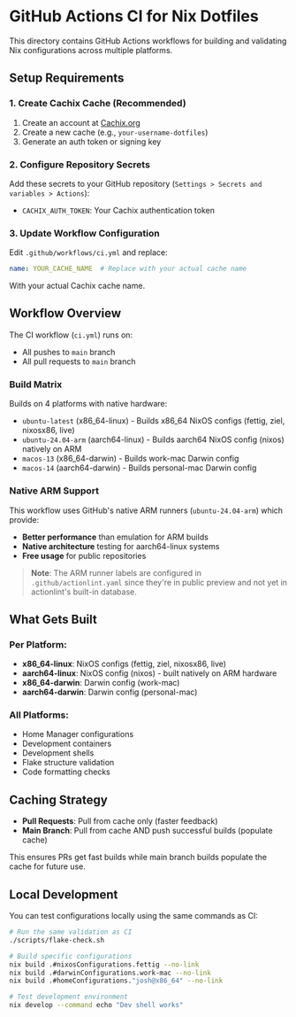 # GitHub Actions CI for Nix Dotfiles

This directory contains GitHub Actions workflows for building and validating Nix configurations across multiple platforms.

## Setup Requirements

### 1. Create Cachix Cache (Recommended)

1. Create an account at [Cachix.org](https://cachix.org)
2. Create a new cache (e.g., `your-username-dotfiles`)
3. Generate an auth token or signing key

### 2. Configure Repository Secrets

Add these secrets to your GitHub repository (`Settings > Secrets and variables > Actions`):

- `CACHIX_AUTH_TOKEN`: Your Cachix authentication token

### 3. Update Workflow Configuration

Edit `.github/workflows/ci.yml` and replace:
```yaml
name: YOUR_CACHE_NAME  # Replace with your actual cache name
```

With your actual Cachix cache name.

## Workflow Overview

The CI workflow (`ci.yml`) runs on:
- All pushes to `main` branch
- All pull requests to `main` branch

### Build Matrix

Builds on 4 platforms with native hardware:
- `ubuntu-latest` (x86_64-linux) - Builds x86_64 NixOS configs (fettig, ziel, nixosx86, live)
- `ubuntu-24.04-arm` (aarch64-linux) - Builds aarch64 NixOS config (nixos) natively on ARM
- `macos-13` (x86_64-darwin) - Builds work-mac Darwin config
- `macos-14` (aarch64-darwin) - Builds personal-mac Darwin config

### Native ARM Support

This workflow uses GitHub's native ARM runners (`ubuntu-24.04-arm`) which provide:
- **Better performance** than emulation for ARM builds
- **Native architecture** testing for aarch64-linux systems
- **Free usage** for public repositories

> **Note**: The ARM runner labels are configured in `.github/actionlint.yaml` since they're in public preview and not yet in actionlint's built-in database.

## What Gets Built

### Per Platform:
- **x86_64-linux**: NixOS configs (fettig, ziel, nixosx86, live)
- **aarch64-linux**: NixOS config (nixos) - built natively on ARM hardware
- **x86_64-darwin**: Darwin config (work-mac)
- **aarch64-darwin**: Darwin config (personal-mac)

### All Platforms:
- Home Manager configurations
- Development containers
- Development shells
- Flake structure validation
- Code formatting checks

## Caching Strategy

- **Pull Requests**: Pull from cache only (faster feedback)
- **Main Branch**: Pull from cache AND push successful builds (populate cache)

This ensures PRs get fast builds while main branch builds populate the cache for future use.

## Local Development

You can test configurations locally using the same commands as CI:

```bash
# Run the same validation as CI
./scripts/flake-check.sh

# Build specific configurations
nix build .#nixosConfigurations.fettig --no-link
nix build .#darwinConfigurations.work-mac --no-link
nix build .#homeConfigurations."josh@x86_64" --no-link

# Test development environment
nix develop --command echo "Dev shell works"
```
